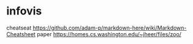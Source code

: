 # infovis
cheatseat https://github.com/adam-p/markdown-here/wiki/Markdown-Cheatsheet
paper https://homes.cs.washington.edu/~jheer/files/zoo/
